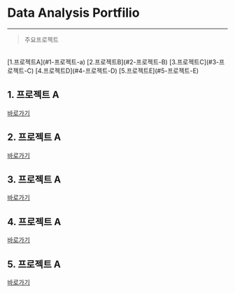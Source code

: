 # Data Analysis Portfilio
---

> 주요프로젝트<br>
<br>
[1.프로젝트A](#1-프로젝트-a)
[2.프로젝트B](#2-프로젝트-B)  
[3.프로젝트C](#3-프로젝트-C)  
[4.프로젝트D](#4-프로젝트-D)  
[5.프로젝트E](#5-프로젝트-E)  


## 1. 프로젝트 A
[바로가기](https://github.com/DAjihwanPark/portfolio/tree/main/test)

## 2. 프로젝트 A
[바로가기](https://github.com/DAjihwanPark/portfolio/tree/main/test)

## 3. 프로젝트 A
[바로가기](https://github.com/DAjihwanPark/portfolio/tree/main/test)

## 4. 프로젝트 A
[바로가기](https://github.com/DAjihwanPark/portfolio/tree/main/test)

## 5. 프로젝트 A
[바로가기](https://github.com/DAjihwanPark/portfolio/tree/main/test)


